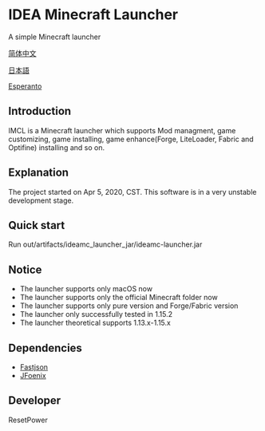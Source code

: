 # IDEA Minecraft Launcher
A simple Minecraft launcher

[简体中文](README_zh.md)

[日本語](README_ja.md)

[Esperanto](README_eo.md)
## Introduction
IMCL is a Minecraft launcher which supports Mod managment, game customizing, game installing, game enhance(Forge, LiteLoader, Fabric and Optifine) installing and so on.
## Explanation
The project started on Apr 5, 2020, CST. This software is in a very unstable development stage.
## Quick start
Run out/artifacts/ideamc_launcher_jar/ideamc-launcher.jar
## Notice
- The launcher supports only macOS now
- The launcher supports only the official Minecraft folder now
- The launcher supports only pure version and Forge/Fabric version
- The launcher only successfully tested in 1.15.2
- The launcher theoretical supports 1.13.x-1.15.x
## Dependencies
- [Fastjson](https://github.com/alibaba/fastjson)
- [JFoenix](https://github.com/jfoenixadmin/JFoenix)
## Developer
ResetPower